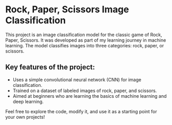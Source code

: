 <h1>Rock, Paper, Scissors Image Classification</h1>
<p>This project is an image classification model for the classic game of Rock, Paper, Scissors. It was developed as part of my learning journey in machine learning. The model classifies images into three categories: rock, paper, or scissors.</p>

<h2>Key features of the project:</h2>
<ul>
  <li>Uses a simple convolutional neural network (CNN) for image classification.</li>
  <li>Trained on a dataset of labeled images of rock, paper, and scissors.</li>
  <li>Aimed at beginners who are learning the basics of machine learning and deep learning.</li>
</ul>
<p>Feel free to explore the code, modify it, and use it as a starting point for your own projects!</p>
